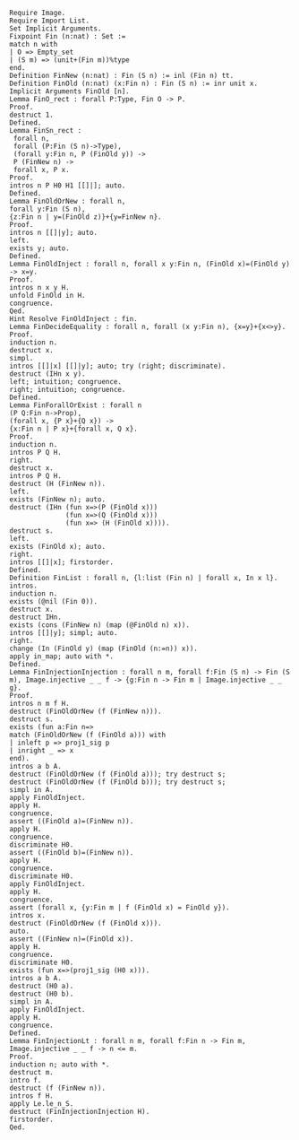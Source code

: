     Require Image.
    Require Import List.
    Set Implicit Arguments.
    Fixpoint Fin (n:nat) : Set :=
    match n with
    | O => Empty_set
    | (S m) => (unit+(Fin m))%type
    end.
    Definition FinNew (n:nat) : Fin (S n) := inl (Fin n) tt.
    Definition FinOld (n:nat) (x:Fin n) : Fin (S n) := inr unit x.
    Implicit Arguments FinOld [n].
    Lemma FinO_rect : forall P:Type, Fin O -> P.
    Proof.
    destruct 1.
    Defined.
    Lemma FinSn_rect :
     forall n,
     forall (P:Fin (S n)->Type),
     (forall y:Fin n, P (FinOld y)) ->
     P (FinNew n) ->
     forall x, P x.
    Proof.
    intros n P H0 H1 [[]|]; auto.
    Defined.
    Lemma FinOldOrNew : forall n,
    forall y:Fin (S n),
    {z:Fin n | y=(FinOld z)}+{y=FinNew n}.
    Proof.
    intros n [[]|y]; auto.
    left.
    exists y; auto.
    Defined.
    Lemma FinOldInject : forall n, forall x y:Fin n, (FinOld x)=(FinOld y) -> x=y.
    Proof.
    intros n x y H.
    unfold FinOld in H.
    congruence.
    Qed.
    Hint Resolve FinOldInject : fin.
    Lemma FinDecideEquality : forall n, forall (x y:Fin n), {x=y}+{x<>y}.
    Proof.
    induction n.
    destruct x.
    simpl.
    intros [[]|x] [[]|y]; auto; try (right; discriminate).
    destruct (IHn x y).
    left; intuition; congruence.
    right; intuition; congruence.
    Defined.
    Lemma FinForallOrExist : forall n
    (P Q:Fin n->Prop),
    (forall x, {P x}+{Q x}) ->
    {x:Fin n | P x}+{forall x, Q x}.
    Proof.
    induction n.
    intros P Q H.
    right.
    destruct x.
    intros P Q H.
    destruct (H (FinNew n)).
    left.
    exists (FinNew n); auto.
    destruct (IHn (fun x=>(P (FinOld x)))
                  (fun x=>(Q (FinOld x)))
                  (fun x=> (H (FinOld x)))).
    destruct s.
    left.
    exists (FinOld x); auto.
    right.
    intros [[]|x]; firstorder.
    Defined.
    Definition FinList : forall n, {l:list (Fin n) | forall x, In x l}.
    intros.
    induction n.
    exists (@nil (Fin 0)).
    destruct x.
    destruct IHn.
    exists (cons (FinNew n) (map (@FinOld n) x)).
    intros [[]|y]; simpl; auto.
    right.
    change (In (FinOld y) (map (FinOld (n:=n)) x)).
    apply in_map; auto with *.
    Defined.
    Lemma FinInjectionInjection : forall n m, forall f:Fin (S n) -> Fin (S m), Image.injective _ _ f -> {g:Fin n -> Fin m | Image.injective _ _ g}.
    Proof.
    intros n m f H.
    destruct (FinOldOrNew (f (FinNew n))).
    destruct s.
    exists (fun a:Fin n=>
    match (FinOldOrNew (f (FinOld a))) with
    | inleft p => proj1_sig p
    | inright _ => x
    end).
    intros a b A.
    destruct (FinOldOrNew (f (FinOld a))); try destruct s;
    destruct (FinOldOrNew (f (FinOld b))); try destruct s;
    simpl in A.
    apply FinOldInject.
    apply H.
    congruence.
    assert ((FinOld a)=(FinNew n)).
    apply H.
    congruence.
    discriminate H0.
    assert ((FinOld b)=(FinNew n)).
    apply H.
    congruence.
    discriminate H0.
    apply FinOldInject.
    apply H.
    congruence.
    assert (forall x, {y:Fin m | f (FinOld x) = FinOld y}).
    intros x.
    destruct (FinOldOrNew (f (FinOld x))).
    auto.
    assert ((FinNew n)=(FinOld x)).
    apply H.
    congruence.
    discriminate H0.
    exists (fun x=>(proj1_sig (H0 x))).
    intros a b A.
    destruct (H0 a).
    destruct (H0 b).
    simpl in A.
    apply FinOldInject.
    apply H.
    congruence.
    Defined.
    Lemma FinInjectionLt : forall n m, forall f:Fin n -> Fin m, Image.injective _ _ f -> n <= m.
    Proof.
    induction n; auto with *.
    destruct m.
    intro f.
    destruct (f (FinNew n)).
    intros f H.
    apply Le.le_n_S.
    destruct (FinInjectionInjection H).
    firstorder.
    Qed.
